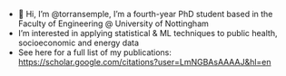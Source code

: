 - 👋 Hi, I’m @torransemple, I’m a fourth-year PhD student based in the Faculty of Engineering @ University of Nottingham
- I’m interested in applying statistical & ML techniques to public health, socioeconomic and energy data
- See here for a full list of my publications: https://scholar.google.com/citations?user=LmNGBAsAAAAJ&hl=en 
<!---
torransemple/torransemple is a ✨ special ✨ repository because its `README.md` (this file) appears on your GitHub profile.
You can click the Preview link to take a look at your changes.
--->
